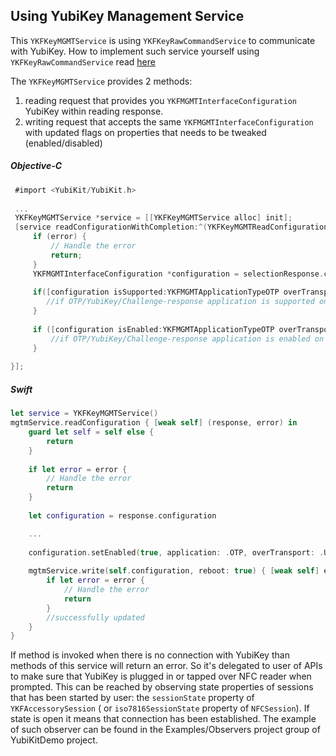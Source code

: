 ## Using YubiKey Management Service 

This `YKFKeyMGMTService`  is using  `YKFKeyRawCommandService`  to communicate with YubiKey. How to implement such service yourself using  `YKFKeyRawCommandService`  read [here](../docs/raw.md)

The `YKFKeyMGMTService` provides 2 methods:
1) reading request that provides you `YKFMGMTInterfaceConfiguration` YubiKey within reading response. 
2) writing request that accepts the same  `YKFMGMTInterfaceConfiguration` with updated flags on properties that needs to be tweaked (enabled/disabled)

##### Objective-C

```objective-c
 #import <YubiKit/YubiKit.h>
  
 ...
 YKFKeyMGMTService *service = [[YKFKeyMGMTService alloc] init];
 [service readConfigurationWithCompletion:^(YKFKeyMGMTReadConfigurationResponse *selectionResponse, NSError *error) {
     if (error) {
         // Handle the error
         return;
     }
     YKFMGMTInterfaceConfiguration *configuration = selectionResponse.configuration;
     
     if([configuration isSupported:YKFMGMTApplicationTypeOTP overTransport:YKFMGMTTransportTypeNFC]) {
        //if OTP/YubiKey/Challenge-response application is supported on the app
     }
     
     if ([configuration isEnabled:YKFMGMTApplicationTypeOTP overTransport:YKFMGMTTransportTypeNFC]) {
         //if OTP/YubiKey/Challenge-response application is enabled on the app
     }
     
}];
```    
    
##### Swift

```swift
let service = YKFKeyMGMTService()
mgtmService.readConfiguration { [weak self] (response, error) in
    guard let self = self else {
        return
    }
    
    if let error = error {
        // Handle the error
        return
    }
    
    let configuration = response.configuration

    ...
    
    configuration.setEnabled(true, application: .OTP, overTransport: .USB)
    
    mgtmService.write(self.configuration, reboot: true) { [weak self] error in
        if let error = error {
            // Handle the error
            return
        }
        //successfully updated
    }
}
```    

If method is invoked when there is no connection with YubiKey than methods of this service will return an error. So it's delegated to user of APIs to make sure that YubiKey is plugged in or tapped over NFC reader when prompted. This can be reached by observing state properties of sessions that has been started by user: the `sessionState` property of `YKFAccessorySession` ( or `iso7816SessionState` property of `NFCSession`). If state is open it means that connection has been established.
The example of such observer can be found in the Examples/Observers project group of YubiKitDemo project.

